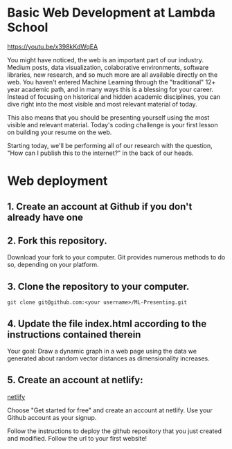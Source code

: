 # Basic Web Development at Lambda School

https://youtu.be/x398kKdWqEA

You might have noticed, the web is an important part of our industry. Medium posts, data visualization, colaborative environments, software libraries, new research, and so much more are all available directly on the web. You haven't entered Machine Learning through the "traditional" 12+ year academic path, and in many ways this is a blessing for your career. Instead of focusing on historical and hidden academic disciplines, you can dive right into the most visible and most relevant material of today.

This also means that you should be presenting yourself using the most visible and relevant material. Today's coding challenge is your first lesson on building your resume on the web.

Starting today, we'll be performing all of our research with the question, "How can I publish this to the internet?" in the back of our heads.

# Web deployment

## 1. Create an account at Github if you don't already have one

## 2. Fork this repository.

Download your fork to your computer. Git provides numerous methods to do so, depending on your platform.

## 3. Clone the repository to your computer.

`git clone git@github.com:<your username>/ML-Presenting.git`

## 4. Update the file index.html according to the instructions contained therein

Your goal: Draw a dynamic graph in a web page using the data we generated about random vector distances as dimensionality increases.

## 5. Create an account at netlify:

[netlify](https://www.netlify.com/)

Choose "Get started for free" and create an account at netlify. Use your Github account as your signup.

Follow the instructions to deploy the github repository that you just created and modified. Follow the url to your first website!



